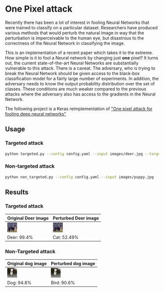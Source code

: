# One Pixel attack

Recently there has been a lot of interest in fooling Neural Networks that were trained to classify on a particular dataset.
Researchers have produced various methods that would perturb the natural image in way that the perturbation is 
imperceivable to the human eye, but disastrous to the correctness of the Neural Network in classifying the image.

This is an implementation of a recent paper which takes it to the extreme. How simple is it to fool a Neural network 
by changing just **one** pixel? It turns out, the current state-of-the-art Neural Networks are substantially vulnerable 
to this attack. There is a caveat. The adversary, who is trying to break the Neural Network should be given access to 
the black-box classification model for a fairly large number of experiments. In addition, the adversary needs to know 
the output probability distribution over the set of classes. These conditions are much weaker compared to the previous 
attacks where the adversary also has access to the gradients in the Neural Network.

The following project is a Keras reimplementation of ["One pixel attack for fooling deep neural networks"](https://arxiv.org/abs/1710.08864)

## Usage

### Targeted attack
```bash
python targeted.py --config config.yaml --input images/deer.jpg --target cat
```

### Non-targeted attack
```bash
python non_targeted.py --config config.yaml --input images/puppy.jpg
```

## Results
### Targeted attack

| Original Deer image        |  Perturbed Deer image |
| --- | --- |
| ![](https://github.com/SaiKiranBurle/one-pixel-attack/blob/master/results/targeted/original_deer.jpg)  |  ![](https://github.com/SaiKiranBurle/one-pixel-attack/blob/master/results/targeted/perturbed_deer.jpg) |
|  Deer: 99.4%    |     Cat: 52.49%     |


### Non-Targeted attack

| Original dog image        |  Perturbed dog image |
| --- | --- |
| ![](https://github.com/SaiKiranBurle/one-pixel-attack/blob/master/results/non-targeted/puppy_original.jpg)  |  ![](https://github.com/SaiKiranBurle/one-pixel-attack/blob/master/results/non-targeted/puppy_perturbed.jpg) |
|  Dog: 94.8%    |     Bird: 90.6%     |

